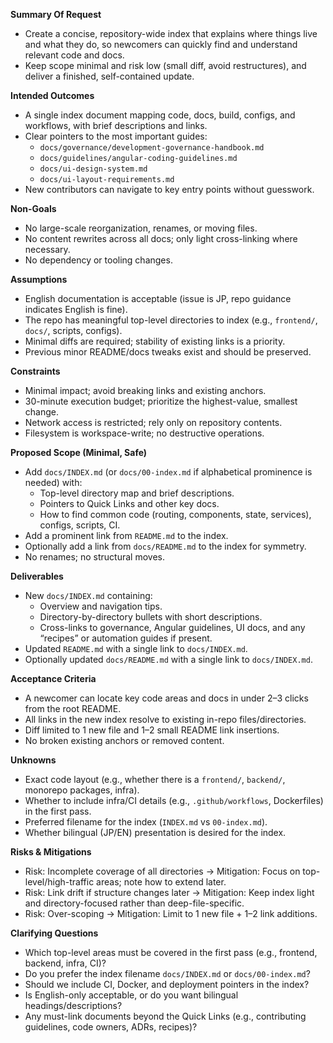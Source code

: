 **Summary Of Request**
- Create a concise, repository-wide index that explains where things live and what they do, so newcomers can quickly find and understand relevant code and docs.
- Keep scope minimal and risk low (small diff, avoid restructures), and deliver a finished, self-contained update.

**Intended Outcomes**
- A single index document mapping code, docs, build, configs, and workflows, with brief descriptions and links.
- Clear pointers to the most important guides:
  - `docs/governance/development-governance-handbook.md`
  - `docs/guidelines/angular-coding-guidelines.md`
  - `docs/ui-design-system.md`
  - `docs/ui-layout-requirements.md`
- New contributors can navigate to key entry points without guesswork.

**Non-Goals**
- No large-scale reorganization, renames, or moving files.
- No content rewrites across all docs; only light cross-linking where necessary.
- No dependency or tooling changes.

**Assumptions**
- English documentation is acceptable (issue is JP, repo guidance indicates English is fine).
- The repo has meaningful top-level directories to index (e.g., `frontend/`, `docs/`, scripts, configs).
- Minimal diffs are required; stability of existing links is a priority.
- Previous minor README/docs tweaks exist and should be preserved.

**Constraints**
- Minimal impact; avoid breaking links and existing anchors.
- 30-minute execution budget; prioritize the highest-value, smallest change.
- Network access is restricted; rely only on repository contents.
- Filesystem is workspace-write; no destructive operations.

**Proposed Scope (Minimal, Safe)**
- Add `docs/INDEX.md` (or `docs/00-index.md` if alphabetical prominence is needed) with:
  - Top-level directory map and brief descriptions.
  - Pointers to Quick Links and other key docs.
  - How to find common code (routing, components, state, services), configs, scripts, CI.
- Add a prominent link from `README.md` to the index.
- Optionally add a link from `docs/README.md` to the index for symmetry.
- No renames; no structural moves.

**Deliverables**
- New `docs/INDEX.md` containing:
  - Overview and navigation tips.
  - Directory-by-directory bullets with short descriptions.
  - Cross-links to governance, Angular guidelines, UI docs, and any “recipes” or automation guides if present.
- Updated `README.md` with a single link to `docs/INDEX.md`.
- Optionally updated `docs/README.md` with a single link to `docs/INDEX.md`.

**Acceptance Criteria**
- A newcomer can locate key code areas and docs in under 2–3 clicks from the root README.
- All links in the new index resolve to existing in-repo files/directories.
- Diff limited to 1 new file and 1–2 small README link insertions.
- No broken existing anchors or removed content.

**Unknowns**
- Exact code layout (e.g., whether there is a `frontend/`, `backend/`, monorepo packages, infra).
- Whether to include infra/CI details (e.g., `.github/workflows`, Dockerfiles) in the first pass.
- Preferred filename for the index (`INDEX.md` vs `00-index.md`).
- Whether bilingual (JP/EN) presentation is desired for the index.

**Risks & Mitigations**
- Risk: Incomplete coverage of all directories → Mitigation: Focus on top-level/high-traffic areas; note how to extend later.
- Risk: Link drift if structure changes later → Mitigation: Keep index light and directory-focused rather than deep-file-specific.
- Risk: Over-scoping → Mitigation: Limit to 1 new file + 1–2 link additions.

**Clarifying Questions**
- Which top-level areas must be covered in the first pass (e.g., frontend, backend, infra, CI)?
- Do you prefer the index filename `docs/INDEX.md` or `docs/00-index.md`?
- Should we include CI, Docker, and deployment pointers in the index?
- Is English-only acceptable, or do you want bilingual headings/descriptions?
- Any must-link documents beyond the Quick Links (e.g., contributing guidelines, code owners, ADRs, recipes)?